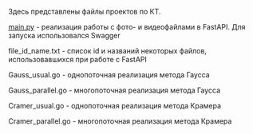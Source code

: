 Здесь представлены файлы проектов по КТ.

[main.py](main.py) - реализация работы с фото- и видеофайлами в FastAPI. Для запуска использовался Swagger

file_id_name.txt - список id и названий некоторых файлов, использовавшихся при работе с FastAPI

Gauss_usual.go - однопоточная реализация метода Гаусса

Gauss_parallel.go - многопоточная реализация метода Гаусса

Cramer_usual.go - однопоточная реализация метода Крамера

Cramer_parallel.go - многопоточная реализация метода Крамера
